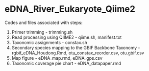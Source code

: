# eDNA_River_Eukaryote_Qiime2

Codes and files associated with steps:
1. Primer trimming - trimming.sh
2. Read processing using QIIME2 - qiime.sh, manifest.txt
3. Taxonomic assignments - constax.sh
4. Secondary species mapping to the GBIF Backbone Taxonomy - rgbif_eDNA_Houdong.Rmd, otu_constax_reorder.csv, otu.gbif.csv
5. Map figure - eDNA_map.rmd, eDNA_gps.csv
6. Taxonomic coverage pie chart - eDNA_datapaper.rmd
